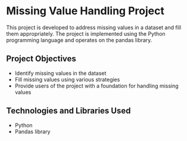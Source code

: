 # Missing Value Handling Project

This project is developed to address missing values in a dataset and fill them appropriately. The project is implemented using the Python programming language and operates on the pandas library.

## Project Objectives

- Identify missing values in the dataset
- Fill missing values using various strategies
- Provide users of the project with a foundation for handling missing values

## Technologies and Libraries Used

- Python
- Pandas library
